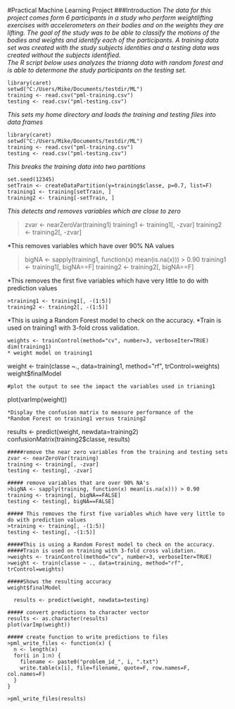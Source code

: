
#Practical Machine Learning Project
###Introduction
*The data for this project comes form 6 participants in a study who perform weightlifting exercises with accelerometers on their bodies and on the weights they are lifting.  The goal of the study was to be able to classify the motions of the bodies and weights and identify each of the participants.  A training data set was created with the study subjects identities and a testing data was created without the subjects identified.  
The R script below uses analyzes the trianng data with random forest and is able to determone the study participants on the testing set.*

```
library(caret)
setwd("C:/Users/Mike/Documents/testdir/ML")
training <- read.csv("pml-training.csv")
testing <- read.csv("pml-testing.csv")
```

*This sets my home directory and loads the training and testing files into data frames*
```
library(caret)
setwd("C:/Users/Mike/Documents/testdir/ML")
training <- read.csv("pml-training.csv")
testing <- read.csv("pml-testing.csv")
```

*This breaks the training data into two partitions*
```
set.seed(12345)
setTrain <- createDataPartition(y=training$classe, p=0.7, list=F)
training1 <- training[setTrain, ]
training2 <- training[-setTrain, ]
```
*This detects and removes variables which are close to zero* 
>zvar <- nearZeroVar(training1)
training1 <- training1[, -zvar]
training2 <- training2[, -zvar]

*This removes variables which have over 90% NA values

>bigNA <- sapply(training1, function(x) mean(is.na(x))) > 0.90
training1 <- training1[, bigNA==F]
training2 <- training2[, bigNA==F]

*This removes the first five variables which have very little to do with prediction values
```
>training1 <- training1[, -(1:5)]
training2 <- training2[, -(1:5)]

```

*This is using a Random Forest model to check on the accuracy. 
*Train is used on training1 with 3-fold cross validation.

```
weights <- trainControl(method="cv", number=3, verboseIter=TRUE)
dim(training1)
* weight model on training1
```
weight <- train(classe ~., data=training1, method="rf", trControl=weights)
weight$finalModel
```
#plot the output to see the impact the variables used in trianing1
```
plot(varImp(weight))
```
*Display the confusion matrix to measure performance of the 
*Random Forest on training1 versus training2
```
results <- predict(weight, newdata=training2)
confusionMatrix(training2$classe, results)
```
#####remove the near zero variables from the training and testing sets
zvar <- nearZeroVar(training)
training <- training[, -zvar]
testing <- testing[, -zvar]

##### remove variables that are over 90% NA's
>bigNA <- sapply(training, function(x) mean(is.na(x))) > 0.90
training <- training[, bigNA==FALSE]
testing <- testing[, bigNA==FALSE]

##### This removes the first five variables which have very little to do with prediction values
>training <- training[, -(1:5)]
testing <- testing[, -(1:5)]

#####This is using a Random Forest model to check on the accuracy. 
#####Train is used on training with 3-fold cross validation.
>weights <- trainControl(method="cv", number=3, verboseIter=TRUE)
>weight <- train(classe ~ ., data=training, method="rf", trControl=weights)

#####Shows the resulting accuracy
weight$finalModel

  results <- predict(weight, newdata=testing)

##### convert predictions to character vector
results <- as.character(results)
plot(varImp(weight))

##### create function to write predictions to files
>pml_write_files <- function(x) {
  n <- length(x)
  for(i in 1:n) {
    filename <- paste0("problem_id_", i, ".txt")
    write.table(x[i], file=filename, quote=F, row.names=F, col.names=F)
  }
}

>pml_write_files(results)
